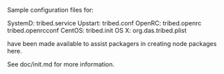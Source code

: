 Sample configuration files for:

SystemD: tribed.service
Upstart: tribed.conf
OpenRC:  tribed.openrc
         tribed.openrcconf
CentOS:  tribed.init
OS X:    org.das.tribed.plist

have been made available to assist packagers in creating node packages here.

See doc/init.md for more information.
